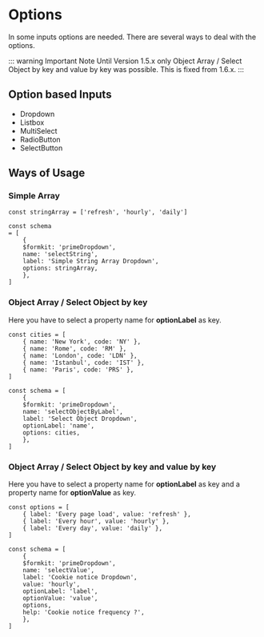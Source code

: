 # Options

In some inputs options are needed. There are several ways to deal with the options.

::: warning Important Note
Until  Version 1.5.x only Object Array / Select Object by key and value by key was possible. This is fixed from 1.6.x.
:::

## Option based Inputs

- Dropdown
- Listbox
- MultiSelect
- RadioButton
- SelectButton

## Ways of Usage

### Simple Array

```vue
const stringArray = ['refresh', 'hourly', 'daily']

const schema
= [
    {
    $formkit: 'primeDropdown',
    name: 'selectString',
    label: 'Simple String Array Dropdown',
    options: stringArray,
    },
]
```

### Object Array / Select Object by key

Here you have to select a property name for **optionLabel** as key.

```vue
const cities = [
    { name: 'New York', code: 'NY' },
    { name: 'Rome', code: 'RM' },
    { name: 'London', code: 'LDN' },
    { name: 'Istanbul', code: 'IST' },
    { name: 'Paris', code: 'PRS' },
]

const schema = [
    {
    $formkit: 'primeDropdown',
    name: 'selectObjectByLabel',
    label: 'Select Object Dropdown',
    optionLabel: 'name',
    options: cities,
    },
]
```

### Object Array / Select Object by key and value by key

Here you have to select a property name for **optionLabel** as key and a property name for **optionValue** as key.

```vue
const options = [
    { label: 'Every page load', value: 'refresh' },
    { label: 'Every hour', value: 'hourly' },
    { label: 'Every day', value: 'daily' },
]

const schema = [
    {
    $formkit: 'primeDropdown',
    name: 'selectValue',
    label: 'Cookie notice Dropdown',
    value: 'hourly',
    optionLabel: 'label',
    optionValue: 'value',
    options,
    help: 'Cookie notice frequency ?',
    },
]
```
